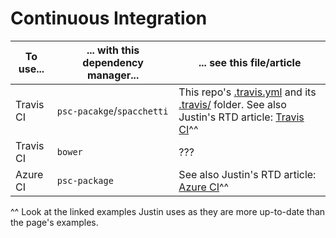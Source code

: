 # Continuous Integration

| To use... | ... with this dependency manager... | ... see this file/article |
| - | - | - |
| Travis CI | `psc-pacakge`/`spacchetti` | This repo's [.travis.yml](../.travis.yml) and its [.travis/](../.travis/) folder. See also Justin's RTD article: [Travis CI](https://purescript-resources.readthedocs.io/en/latest/travis.html)^^
| Travis CI | `bower` | ???
| Azure CI | `psc-package` | See also Justin's RTD article: [Azure CI](https://purescript-resources.readthedocs.io/en/latest/azure-pipelines.html)^^

^^ Look at the linked examples Justin uses as they are more up-to-date than the page's examples.
